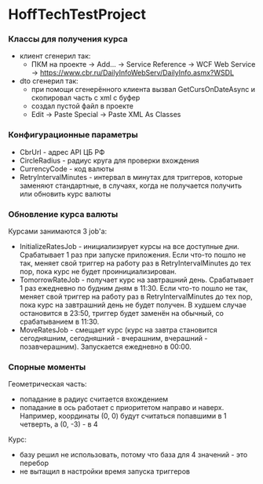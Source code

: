 # HoffTechTestProject

### Классы для получения курса
- клиент сгенерил так: 
    - ПКМ на проекте -> Add... -> Service Reference -> WCF Web Service -> https://www.cbr.ru/DailyInfoWebServ/DailyInfo.asmx?WSDL
- dto сгенерил так:
    - при помощи сгенерённого клиента вызвал GetCursOnDateAsync и скопировал часть с xml с буфер
    - создал пустой файл в проекте
    - Edit -> Paste Special -> Paste XML As Classes
	
### Конфигурационные параметры
- CbrUrl - адрес API ЦБ РФ
- CircleRadius - радиус круга для проверки вхождения
- CurrencyCode - код валюты
- RetryIntervalMinutes - интервал в минутах для триггеров, которые заменяют стандартные, в случаях, когда не получается получить или обновить курс валюты

### Обновление курса валюты
Курсами занимаются 3 job'а:
- InitializeRatesJob - инициализирует курсы на все доступные дни. Срабатывает 1 раз при запуске приложения. Если что-то пошло не так, меняет свой триггер на работу раз в RetryIntervalMinutes до тех пор, пока курс не будет проинициализирован.
- TomorrowRateJob - получает курс на завтрашний день. Срабатывает 1 раз ежедневно по будним дням в 11:30. Если что-то пошло не так, меняет свой триггер на работу раз в RetryIntervalMinutes до тех пор, пока курс на завтрашний день не будет получен. В худшем случае остановится в 23:50, триггер будет заменён на обычный, со срабатыванием в 11:30.
- MoveRatesJob - смещает курс (курс на завтра становится сегодняшним, сегодняшний - вчерашним, вчерашний - позавчерашним). Запускается ежедневно в 00:00.

### Спорные моменты
Геометрическая часть:
- попадание в радиус считается вхождением
- попадание в ось работает с приоритетом направо и наверх. Например, координаты (0, 0) будут считаться попавшими в 1 четверть, а (0, -3) - в 4

Курс:
- базу решил не использовать, потому что база для 4 значений - это перебор
- не вытащил в настройки время запуска триггеров
